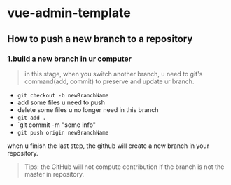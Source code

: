 # vue-admin-template

## How to push a new branch to a repository

### 1.build a new branch in ur computer
> in this stage, when you switch another branch, u need to git's command(add, commit) to preserve and update ur branch.

* `git checkout -b newBranchName`
* add some files u need to push
* delete some files u no longer need in this branch
* `git add .`
* `git commit -m "some info"
* `git push origin newBranchName`

when u finish the last step, the github will create a new branch in your repository.

> Tips: the GitHub will not compute contribution if the branch is not the master in repository.
